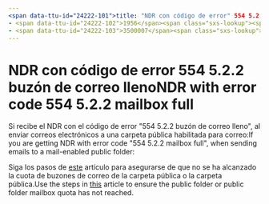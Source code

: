 ```yaml
---
<span data-ttu-id="24222-101">title: "NDR con código de error" 554 5.2.2 tiene el buzón de correo lleno "" MS. Author: chrisda Author: chrisda Manager: dansimp ms. Date: 04/21/2020 ms. Audience: ITPro ms. topic: article ms. Service: o365-Administration ROBOTS: noindex, nofollow localization_priority: archivo MS. Custom: normal.</span><span class="sxs-lookup"><span data-stu-id="24222-101">title: "NDR with error code "554 5.2.2 mailbox full"" ms.author: chrisda author: chrisda manager: dansimp ms.date: 04/21/2020 ms.audience: ITPro ms.topic: article ms.service: o365-administration ROBOTS: NOINDEX, NOFOLLOW localization_priority: Normal ms.custom:</span></span> 
- <span data-ttu-id="24222-102">1956</span><span class="sxs-lookup"><span data-stu-id="24222-102">1956</span></span>
- <span data-ttu-id="24222-103">3500007</span><span class="sxs-lookup"><span data-stu-id="24222-103">3500007</span></span>
---
```


# <a name="ndr-with-error-code-554-522-mailbox-full"></a><span data-ttu-id="24222-104">NDR con código de error 554 5.2.2 buzón de correo lleno</span><span class="sxs-lookup"><span data-stu-id="24222-104">NDR with error code 554 5.2.2 mailbox full</span></span>

<span data-ttu-id="24222-105">Si recibe el NDR con el código de error "554 5.2.2 buzón de correo lleno", al enviar correos electrónicos a una carpeta pública habilitada para correo:</span><span class="sxs-lookup"><span data-stu-id="24222-105">If you are getting NDR with error code "554 5.2.2 mailbox full", when sending emails to a mail-enabled public folder:</span></span>  

<span data-ttu-id="24222-106">Siga los pasos de [este](https://aka.ms/554522) artículo para asegurarse de que no se ha alcanzado la cuota de buzones de correo de la carpeta pública o la carpeta pública.</span><span class="sxs-lookup"><span data-stu-id="24222-106">Use the steps in [this](https://aka.ms/554522) article to ensure the public folder or public folder mailbox quota has not reached.</span></span>

